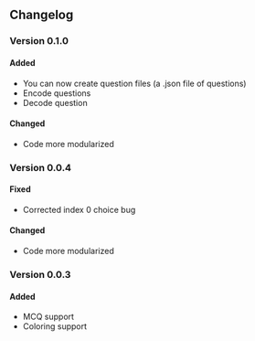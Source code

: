 ## Changelog

### Version 0.1.0

#### Added
- You can now create question files (a .json file of questions)
- Encode questions
- Decode question
#### Changed
- Code more modularized

### Version 0.0.4

#### Fixed
- Corrected index 0 choice bug
#### Changed
- Code more modularized

### Version 0.0.3

#### Added
- MCQ support
- Coloring support